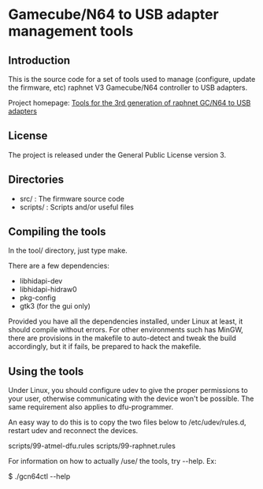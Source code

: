 # Gamecube/N64 to USB adapter management tools

## Introduction

This is the source code for a set of tools used to manage (configure, update the firmware, etc) raphnet V3 Gamecube/N64 controller to USB adapters.

Project homepage: [Tools for the 3rd generation of raphnet GC/N64 to USB adapters](http://www.raphnet.net/programmation/gcn64tools/index_en.php)

## License

The project is released under the General Public License version 3.

## Directories

 * src/ : The firmware source code
 * scripts/ : Scripts and/or useful files

## Compiling the tools

In the tool/ directory, just type make.

There are a few dependencies:
 - libhidapi-dev
 - libhidapi-hidraw0
 - pkg-config
 - gtk3 (for the gui only)

Provided you have all the dependencies installed, under Linux at least, it should
compile without errors. For other environments such has MinGW, there are provisions
in the makefile to auto-detect and tweak the build accordingly, but it if fails, be
prepared to hack the makefile.

## Using the tools

Under Linux, you should configure udev to give the proper permissions to your user,
otherwise communicating with the device won't be possible. The same requirement
also applies to dfu-programmer.

An easy way to do this is to copy the two files below to /etc/udev/rules.d, restart
udev and reconnect the devices.

scripts/99-atmel-dfu.rules
scripts/99-raphnet.rules

For information on how to actually /use/ the tools, try --help. Ex:

$ ./gcn64ctl --help
